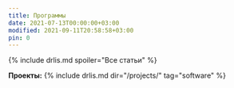 ```yaml
---
title: Программы
date: 2021-07-13T00:00:00+03:00
modified: 2021-09-11T20:58:58+03:00
pin: 0
---
```


{% include drlis.md spoiler="Все статьи" %}

**Проекты:**
{% include drlis.md dir="/projects/" tag="software" %}
